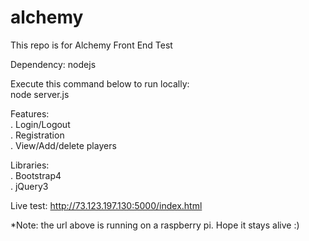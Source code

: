# alchemy
This repo is for Alchemy Front End Test

Dependency: nodejs

Execute this command below to run locally:<br/>
  node server.js

Features:<br/>
. Login/Logout<br/>
. Registration<br/>
. View/Add/delete players<br/>

Libraries:<br/>
. Bootstrap4<br/>
. jQuery3<br/>

Live test: http://73.123.197.130:5000/index.html

*Note: the url above is running on a raspberry pi. Hope it stays alive :)
